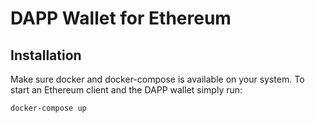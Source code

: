 # DAPP Wallet for Ethereum

## Installation

Make sure docker and docker-compose is available on your system. To start an Ethereum client and the DAPP wallet simply run:
```
docker-compose up
```
